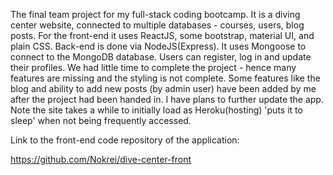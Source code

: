 The final team project for my full-stack coding bootcamp. It is a diving center website, connected to multiple databases - courses, users, blog posts. For the front-end it uses ReactJS, some bootstrap, material UI, and plain CSS. Back-end is done via NodeJS(Express). It uses Mongoose to connect to the MongoDB database. Users can register, log in and update their profiles. We had little time to complete the project - hence many features are missing and the styling is not complete. Some features like the blog and ability to add new posts (by admin user) have been added by me after the project had been handed in. I have plans to further update the app.
Note the site takes a while to initially load as Heroku(hosting) 'puts it to sleep' when not being frequently accessed.

Link to the front-end code repository of the application:

https://github.com/Nokrei/dive-center-front
